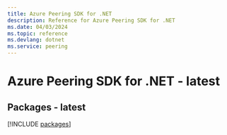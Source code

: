 ```yaml
---
title: Azure Peering SDK for .NET
description: Reference for Azure Peering SDK for .NET
ms.date: 04/03/2024
ms.topic: reference
ms.devlang: dotnet
ms.service: peering
---
```

# Azure Peering SDK for .NET - latest
## Packages - latest
[!INCLUDE [packages](peering-index.md)]